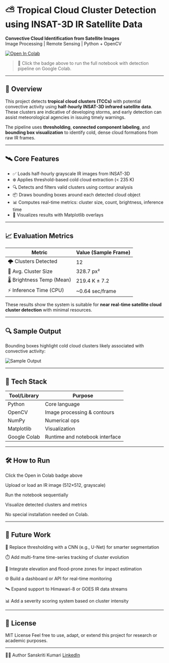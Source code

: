 # ⛅ Tropical Cloud Cluster Detection using INSAT-3D IR Satellite Data

**Convective Cloud Identification from Satellite Images**  
Image Processing | Remote Sensing | Python + OpenCV

[![Open In Colab](https://colab.research.google.com/assets/colab-badge.svg)](https://colab.research.google.com/drive/1h7SE6Yln6xec1Y91hsqlAFhDT1uti20Z?usp=sharing)

> 🔗 Click the badge above to run the full notebook with detection pipeline on Google Colab.

---

## 🚀 Overview

This project detects **tropical cloud clusters (TCCs)** with potential convective activity using **half-hourly INSAT-3D infrared satellite data**. These clusters are indicative of developing storms, and early detection can assist meteorological agencies in issuing timely warnings.

The pipeline uses **thresholding**, **connected component labeling**, and **bounding box visualization** to identify cold, dense cloud formations from raw IR frames.

---

## 🛰️ Core Features

- ✅ Loads half-hourly grayscale IR images from INSAT-3D  
- ❄️ Applies threshold-based cold cloud extraction (< 235 K)  
- 🔍 Detects and filters valid clusters using contour analysis  
- 📦 Draws bounding boxes around each detected cloud object  
- 📊 Computes real-time metrics: cluster size, count, brightness, inference time  
- 🧪 Visualizes results with Matplotlib overlays

---

## 📈 Evaluation Metrics

| Metric                     | Value (Sample Frame) |
|----------------------------|----------------------|
| 🌩️ Clusters Detected       | 12                   |
| 📐 Avg. Cluster Size       | 328.7 px²            |
| 🌡️ Brightness Temp (Mean) | 219.4 K ± 7.2        |
| ⚡ Inference Time (CPU)    | ~0.64 sec/frame      |

These results show the system is suitable for **near real-time satellite cloud cluster detection** with minimal resources.

---

## 🔍 Sample Output

Bounding boxes highlight cold cloud clusters likely associated with convective activity:

![Sample Output](example_output.png)

---

## 🧰 Tech Stack

| Tool/Library   | Purpose                         |
|----------------|----------------------------------|
| Python         | Core language                   |
| OpenCV         | Image processing & contours     |
| NumPy          | Numerical ops                   |
| Matplotlib     | Visualization                   |
| Google Colab   | Runtime and notebook interface  |

---

## 🛠️ How to Run
Click the Open in Colab badge above

Upload or load an IR image (512×512, grayscale)

Run the notebook sequentially

Visualize detected clusters and metrics

No special installation needed on Colab.

---

## 🌱 Future Work
🧠 Replace thresholding with a CNN (e.g., U-Net) for smarter segmentation

⏱️ Add multi-frame time-series tracking of cluster evolution

🌊 Integrate elevation and flood-prone zones for impact estimation

🌐 Build a dashboard or API for real-time monitoring

🛰️ Expand support to Himawari-8 or GOES IR data streams

📊 Add a severity scoring system based on cluster intensity

---

## 📄 License
MIT License
Feel free to use, adapt, or extend this project for research or academic purposes. 

---

👩‍💻 Author
Sanskriti Kumari
[LinkedIn](https://www.linkedin.com/in/sanskriti-kumari/)

